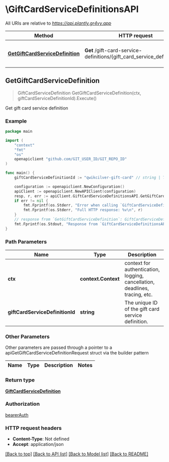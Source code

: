 # \GiftCardServiceDefinitionsAPI

All URIs are relative to *https://api.plantly.gr4vy.app*

Method | HTTP request | Description
------------- | ------------- | -------------
[**GetGiftCardServiceDefinition**](GiftCardServiceDefinitionsAPI.md#GetGiftCardServiceDefinition) | **Get** /gift-card-service-definitions/{gift_card_service_definition_id} | Get gift card service definition



## GetGiftCardServiceDefinition

> GiftCardServiceDefinition GetGiftCardServiceDefinition(ctx, giftCardServiceDefinitionId).Execute()

Get gift card service definition



### Example

```go
package main

import (
	"context"
	"fmt"
	"os"
	openapiclient "github.com/GIT_USER_ID/GIT_REPO_ID"
)

func main() {
	giftCardServiceDefinitionId := "qwikcilver-gift-card" // string | The unique ID of the gift card service definition.

	configuration := openapiclient.NewConfiguration()
	apiClient := openapiclient.NewAPIClient(configuration)
	resp, r, err := apiClient.GiftCardServiceDefinitionsAPI.GetGiftCardServiceDefinition(context.Background(), giftCardServiceDefinitionId).Execute()
	if err != nil {
		fmt.Fprintf(os.Stderr, "Error when calling `GiftCardServiceDefinitionsAPI.GetGiftCardServiceDefinition``: %v\n", err)
		fmt.Fprintf(os.Stderr, "Full HTTP response: %v\n", r)
	}
	// response from `GetGiftCardServiceDefinition`: GiftCardServiceDefinition
	fmt.Fprintf(os.Stdout, "Response from `GiftCardServiceDefinitionsAPI.GetGiftCardServiceDefinition`: %v\n", resp)
}
```

### Path Parameters


Name | Type | Description  | Notes
------------- | ------------- | ------------- | -------------
**ctx** | **context.Context** | context for authentication, logging, cancellation, deadlines, tracing, etc.
**giftCardServiceDefinitionId** | **string** | The unique ID of the gift card service definition. | 

### Other Parameters

Other parameters are passed through a pointer to a apiGetGiftCardServiceDefinitionRequest struct via the builder pattern


Name | Type | Description  | Notes
------------- | ------------- | ------------- | -------------


### Return type

[**GiftCardServiceDefinition**](GiftCardServiceDefinition.md)

### Authorization

[bearerAuth](../README.md#bearerAuth)

### HTTP request headers

- **Content-Type**: Not defined
- **Accept**: application/json

[[Back to top]](#) [[Back to API list]](../README.md#documentation-for-api-endpoints)
[[Back to Model list]](../README.md#documentation-for-models)
[[Back to README]](../README.md)

